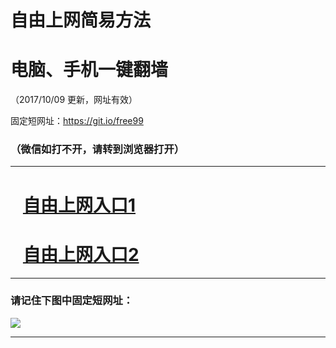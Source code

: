 ﻿# 自由上网简易方法

# 电脑、手机一键翻墙

（2017/10/09 更新，网址有效）

固定短网址：https://git.io/free99

### （微信如打不开，请转到浏览器打开）


***





# &nbsp;&nbsp; <a href="http://ft41278462.fwq-tz-1001.info/fwqtz01.html?t=100900110595 " target="_blank">自由上网入口1</a>
# &nbsp;&nbsp; <a href="http://ft1012516903.fwq-tz-1002.info/fwqtz02.html?t=100900124660 " target="_blank">自由上网入口2</a>
***

### 请记住下图中固定短网址：

<img src="https://s3-us-west-2.amazonaws.com/fwq-1001/yjfq-20170905okok.png" /> 


***

